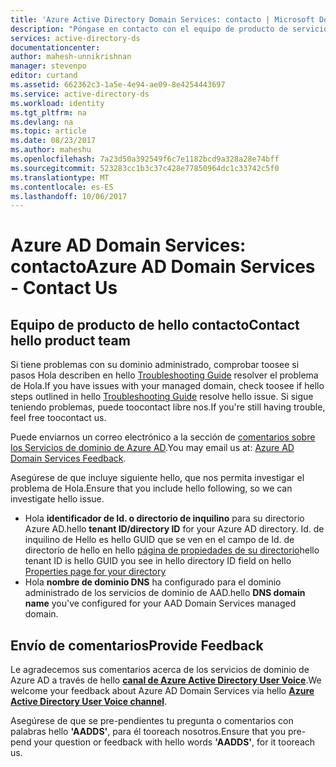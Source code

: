 ```yaml
---
title: 'Azure Active Directory Domain Services: contacto | Microsoft Docs'
description: "Póngase en contacto con el equipo de producto de servicios de dominio de AD de Azure Hola"
services: active-directory-ds
documentationcenter: 
author: mahesh-unnikrishnan
manager: stevenpo
editor: curtand
ms.assetid: 662362c3-1a5e-4e94-ae09-8e4254443697
ms.service: active-directory-ds
ms.workload: identity
ms.tgt_pltfrm: na
ms.devlang: na
ms.topic: article
ms.date: 08/23/2017
ms.author: maheshu
ms.openlocfilehash: 7a23d50a392549f6c7e1182bcd9a328a28e74bff
ms.sourcegitcommit: 523283cc1b3c37c428e77850964dc1c33742c5f0
ms.translationtype: MT
ms.contentlocale: es-ES
ms.lasthandoff: 10/06/2017
---
```

# <a name="azure-ad-domain-services---contact-us"></a><span data-ttu-id="da2a5-103">Azure AD Domain Services: contacto</span><span class="sxs-lookup"><span data-stu-id="da2a5-103">Azure AD Domain Services - Contact Us</span></span>
## <a name="contact-hello-product-team"></a><span data-ttu-id="da2a5-104">Equipo de producto de hello contacto</span><span class="sxs-lookup"><span data-stu-id="da2a5-104">Contact hello product team</span></span>
<span data-ttu-id="da2a5-105">Si tiene problemas con su dominio administrado, comprobar toosee si pasos Hola describen en hello [Troubleshooting Guide](active-directory-ds-troubleshooting.md) resolver el problema de Hola.</span><span class="sxs-lookup"><span data-stu-id="da2a5-105">If you have issues with your managed domain, check toosee if hello steps outlined in hello [Troubleshooting Guide](active-directory-ds-troubleshooting.md) resolve hello issue.</span></span> <span data-ttu-id="da2a5-106">Si sigue teniendo problemas, puede toocontact libre nos.</span><span class="sxs-lookup"><span data-stu-id="da2a5-106">If you're still having trouble, feel free toocontact us.</span></span>

<span data-ttu-id="da2a5-107">Puede enviarnos un correo electrónico a la sección de [comentarios sobre los Servicios de dominio de Azure AD](mailto:aaddsfb@microsoft.com).</span><span class="sxs-lookup"><span data-stu-id="da2a5-107">You may email us at: [Azure AD Domain Services Feedback](mailto:aaddsfb@microsoft.com).</span></span>

<span data-ttu-id="da2a5-108">Asegúrese de que incluye siguiente hello, que nos permita investigar el problema de Hola.</span><span class="sxs-lookup"><span data-stu-id="da2a5-108">Ensure that you include hello following, so we can investigate hello issue.</span></span>

* <span data-ttu-id="da2a5-109">Hola **identificador de Id. o directorio de inquilino** para su directorio Azure AD.</span><span class="sxs-lookup"><span data-stu-id="da2a5-109">hello **tenant ID/directory ID** for your Azure AD directory.</span></span> <span data-ttu-id="da2a5-110">Id. de inquilino de Hello es hello GUID que se ven en el campo de Id. de directorio de hello en hello [página de propiedades de su directorio](https://ms.portal.azure.com/#blade/Microsoft_AAD_IAM/ActiveDirectoryMenuBlade/Properties)</span><span class="sxs-lookup"><span data-stu-id="da2a5-110">hello tenant ID is hello GUID you see in hello directory ID field on hello [Properties page for your directory](https://ms.portal.azure.com/#blade/Microsoft_AAD_IAM/ActiveDirectoryMenuBlade/Properties)</span></span>
* <span data-ttu-id="da2a5-111">Hola **nombre de dominio DNS** ha configurado para el dominio administrado de los servicios de dominio de AAD.</span><span class="sxs-lookup"><span data-stu-id="da2a5-111">hello **DNS domain name** you've configured for your AAD Domain Services managed domain.</span></span>

## <a name="provide-feedback"></a><span data-ttu-id="da2a5-112">Envío de comentarios</span><span class="sxs-lookup"><span data-stu-id="da2a5-112">Provide Feedback</span></span>
<span data-ttu-id="da2a5-113">Le agradecemos sus comentarios acerca de los servicios de dominio de Azure AD a través de hello  **[canal de Azure Active Directory User Voice](https://feedback.azure.com/forums/169401-azure-active-directory/)**.</span><span class="sxs-lookup"><span data-stu-id="da2a5-113">We welcome your feedback about Azure AD Domain Services via hello **[Azure Active Directory User Voice channel](https://feedback.azure.com/forums/169401-azure-active-directory/)**.</span></span>

<span data-ttu-id="da2a5-114">Asegúrese de que se pre-pendientes tu pregunta o comentarios con palabras hello **'AADDS'**, para él tooreach nosotros.</span><span class="sxs-lookup"><span data-stu-id="da2a5-114">Ensure that you pre-pend your question or feedback with hello words **'AADDS'**, for it tooreach us.</span></span>
